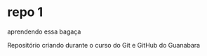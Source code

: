 # repo 1
 aprendendo essa bagaça

 Repositório criando durante o curso do Git e GitHub do Guanabara
